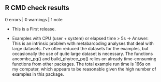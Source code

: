 ## R CMD check results

0 errors | 0 warnings | 1 note

* This is a First release.

- Examples with CPU (user + system) or elapsed time > 5s
-> Answer: This is an intrinsic problem with metabarcoding analyses that deal with large datasets. I've often reduced the datasets for the examples, but occasionally the use of quite large dataset is necessary. The functions ancombc_pq() and build_phytree_pq() relies on already time-consuming functions from other packages. The total example run time is 166s on my computer, which appears to be reasonable given the high number of examples in this package.

